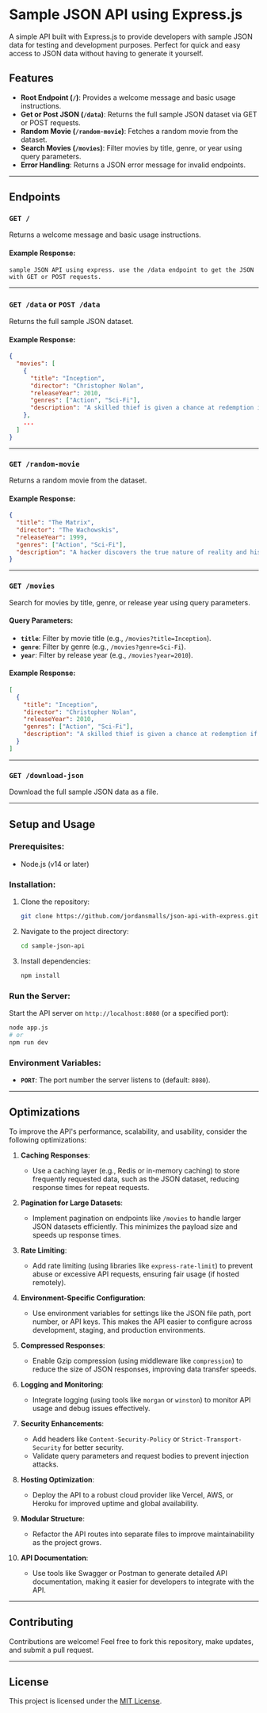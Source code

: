 # Sample JSON API using Express.js

A simple API built with Express.js to provide developers with sample JSON data for testing and development purposes. Perfect for quick and easy access to JSON data without having to generate it yourself.

## Features

- **Root Endpoint (`/`)**: Provides a welcome message and basic usage instructions.
- **Get or Post JSON (`/data`)**: Returns the full sample JSON dataset via GET or POST requests.
- **Random Movie (`/random-movie`)**: Fetches a random movie from the dataset.
- **Search Movies (`/movies`)**: Filter movies by title, genre, or year using query parameters.
- **Error Handling**: Returns a JSON error message for invalid endpoints.


---

## Endpoints

### **`GET /`**
Returns a welcome message and basic usage instructions.

#### Example Response:
```text
sample JSON API using express. use the /data endpoint to get the JSON with GET or POST requests.
```

---

### **`GET /data` or `POST /data`**
Returns the full sample JSON dataset.

#### Example Response:
```json
{
  "movies": [
    {
      "title": "Inception",
      "director": "Christopher Nolan",
      "releaseYear": 2010,
      "genres": ["Action", "Sci-Fi"],
      "description": "A skilled thief is given a chance at redemption if he can successfully perform an inception."
    },
    ...
  ]
}
```

---

### **`GET /random-movie`**
Returns a random movie from the dataset.

#### Example Response:
```json
{
  "title": "The Matrix",
  "director": "The Wachowskis",
  "releaseYear": 1999,
  "genres": ["Action", "Sci-Fi"],
  "description": "A hacker discovers the true nature of reality and his role in the war against its controllers."
}
```

---

### **`GET /movies`**
Search for movies by title, genre, or release year using query parameters.

#### Query Parameters:
- **`title`**: Filter by movie title (e.g., `/movies?title=Inception`).
- **`genre`**: Filter by genre (e.g., `/movies?genre=Sci-Fi`).
- **`year`**: Filter by release year (e.g., `/movies?year=2010`).

#### Example Response:
```json
[
  {
    "title": "Inception",
    "director": "Christopher Nolan",
    "releaseYear": 2010,
    "genres": ["Action", "Sci-Fi"],
    "description": "A skilled thief is given a chance at redemption if he can successfully perform an inception."
  }
]
```

---

### **`GET /download-json`**
Download the full sample JSON data as a file.

---

## Setup and Usage

### Prerequisites:
- Node.js (v14 or later)

### Installation:
1. Clone the repository:
   ```bash
   git clone https://github.com/jordansmalls/json-api-with-express.git
   ```
2. Navigate to the project directory:
   ```bash
   cd sample-json-api
   ```
3. Install dependencies:
   ```bash
   npm install
   ```

### Run the Server:
Start the API server on `http://localhost:8080` (or a specified port):
```bash
node app.js
# or
npm run dev
```

### Environment Variables:
- **`PORT`**: The port number the server listens to (default: `8080`).

---

## Optimizations

To improve the API's performance, scalability, and usability, consider the following optimizations:

1. **Caching Responses**:
   - Use a caching layer (e.g., Redis or in-memory caching) to store frequently requested data, such as the JSON dataset, reducing response times for repeat requests.

2. **Pagination for Large Datasets**:
   - Implement pagination on endpoints like `/movies` to handle larger JSON datasets efficiently. This minimizes the payload size and speeds up response times.

3. **Rate Limiting**:
   - Add rate limiting (using libraries like `express-rate-limit`) to prevent abuse or excessive API requests, ensuring fair usage (if hosted remotely).

4. **Environment-Specific Configuration**:
   - Use environment variables for settings like the JSON file path, port number, or API keys. This makes the API easier to configure across development, staging, and production environments.

5. **Compressed Responses**:
   - Enable Gzip compression (using middleware like `compression`) to reduce the size of JSON responses, improving data transfer speeds.

6. **Logging and Monitoring**:
   - Integrate logging (using tools like `morgan` or `winston`) to monitor API usage and debug issues effectively.

7. **Security Enhancements**:
   - Add headers like `Content-Security-Policy` or `Strict-Transport-Security` for better security.
   - Validate query parameters and request bodies to prevent injection attacks.

8. **Hosting Optimization**:
   - Deploy the API to a robust cloud provider like Vercel, AWS, or Heroku for improved uptime and global availability.

9. **Modular Structure**:
   - Refactor the API routes into separate files to improve maintainability as the project grows.

10. **API Documentation**:
    - Use tools like Swagger or Postman to generate detailed API documentation, making it easier for developers to integrate with the API.

---

## Contributing

Contributions are welcome! Feel free to fork this repository, make updates, and submit a pull request.

---

## License

This project is licensed under the [MIT License](LICENSE).
